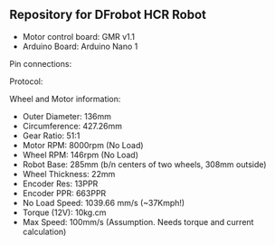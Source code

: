 ## Repository for DFrobot HCR Robot
- Motor control board: GMR v1.1
- Arduino Board: Arduino Nano 1

Pin connections:


Protocol:

Wheel and Motor information:
- Outer Diameter: 	136mm
- Circumference:  	427.26mm
- Gear Ratio: 		51:1
- Motor RPM: 		8000rpm (No Load)
- Wheel RPM: 		146rpm (No Load)
- Robot Base: 		285mm (b/n centers of two wheels, 308mm outside)
- Wheel Thickness: 	22mm
- Encoder Res: 		13PPR 
- Encoder PPR: 		663PPR
- No Load Speed: 	1039.66 mm/s (~37Kmph!)
- Torque (12V): 	10kg.cm
- Max Speed: 		100mm/s (Assumption. Needs torque and current calculation)
